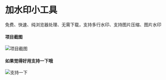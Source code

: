 # 加水印小工具

免费、快速、纯浏览器处理、无需下载，支持多行水印、支持图片压缩、图片水印

#### 项目截图

![项目截图](https://img.picui.cn/free/2025/01/09/677fb71eee175.jpg)

#### 如果觉得好用支持一下哦

![支持一下](https://img.picui.cn/free/2025/01/09/677fb7544fb4c.jpg)
